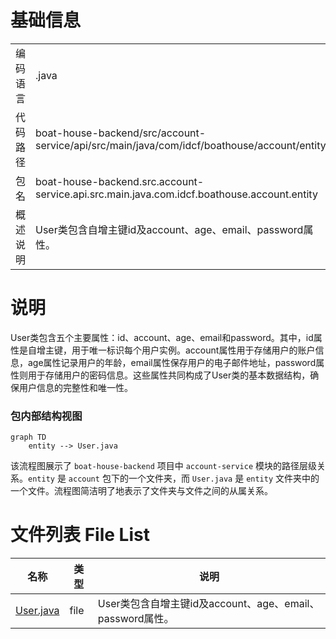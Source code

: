 # 基础信息

|      |      |
|------|------|
| 编码语言 | .java |
| 代码路径 | boat-house-backend/src/account-service/api/src/main/java/com/idcf/boathouse/account/entity |
| 包名 | boat-house-backend.src.account-service.api.src.main.java.com.idcf.boathouse.account.entity |
| 概述说明 | User类包含自增主键id及account、age、email、password属性。 |

# 说明

User类包含五个主要属性：id、account、age、email和password。其中，id属性是自增主键，用于唯一标识每个用户实例。account属性用于存储用户的账户信息，age属性记录用户的年龄，email属性保存用户的电子邮件地址，password属性则用于存储用户的密码信息。这些属性共同构成了User类的基本数据结构，确保用户信息的完整性和唯一性。


### 包内部结构视图

```mermaid
graph TD
    entity --> User.java
```

该流程图展示了 `boat-house-backend` 项目中 `account-service` 模块的路径层级关系。`entity` 是 `account` 包下的一个文件夹，而 `User.java` 是 `entity` 文件夹中的一个文件。流程图简洁明了地表示了文件夹与文件之间的从属关系。

# 文件列表 File List

| 名称   | 类型  | 说明 |
|-------|------|-------------|
| [User.java](User.md) | file | User类包含自增主键id及account、age、email、password属性。 |


